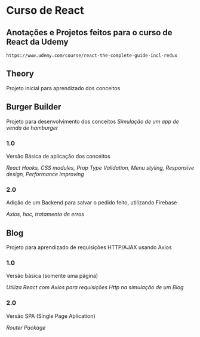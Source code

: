 # Curso de React
## Anotações e Projetos feitos para o curso de React da Udemy

	https://www.udemy.com/course/react-the-complete-guide-incl-redux

## Theory
Projeto inicial para aprendizado dos conceitos

## Burger Builder
Projeto para desenvolvimento dos conceitos
*Simulação de um app de venda de hamburger*

### 1.0
Versão Básica de aplicação dos conceitos

*React Hooks, CSS modules, Prop Type Validation, Menu styling, Responsive design, Performance improving*

### 2.0
Adição de um Backend para salvar o pedido feito, utilizando Firebase

*Axios, hoc, tratamento de erros*

## Blog
Projeto para aprendizado de requisições HTTP/AJAX usando Axios

### 1.0
Versão básica (somente uma página)

*Utiliza React com Axios para requisições Http na simulação de um Blog*

### 2.0
Versão SPA (Single Page Aplication)

*Router Package*